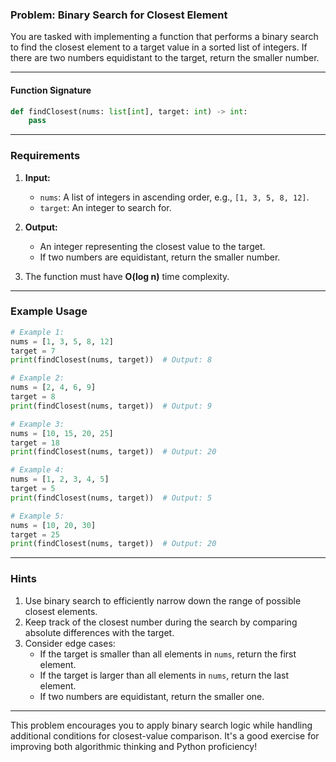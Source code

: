 ### Problem: **Binary Search for Closest Element**

You are tasked with implementing a function that performs a binary search to find the closest element to a target value in a sorted list of integers. If there are two numbers equidistant to the target, return the smaller number.

---

#### **Function Signature**
```python
def findClosest(nums: list[int], target: int) -> int:
    pass
```

---

### Requirements

1. **Input:**
   - `nums`: A list of integers in ascending order, e.g., `[1, 3, 5, 8, 12]`.
   - `target`: An integer to search for.

2. **Output:**
   - An integer representing the closest value to the target. 
   - If two numbers are equidistant, return the smaller number.

3. The function must have **O(log n)** time complexity.

---

### Example Usage
```python
# Example 1:
nums = [1, 3, 5, 8, 12]
target = 7
print(findClosest(nums, target))  # Output: 8

# Example 2:
nums = [2, 4, 6, 9]
target = 8
print(findClosest(nums, target))  # Output: 9

# Example 3:
nums = [10, 15, 20, 25]
target = 18
print(findClosest(nums, target))  # Output: 20

# Example 4:
nums = [1, 2, 3, 4, 5]
target = 5
print(findClosest(nums, target))  # Output: 5

# Example 5:
nums = [10, 20, 30]
target = 25
print(findClosest(nums, target))  # Output: 20
```

---

### Hints
1. Use binary search to efficiently narrow down the range of possible closest elements.
2. Keep track of the closest number during the search by comparing absolute differences with the target.
3. Consider edge cases:
   - If the target is smaller than all elements in `nums`, return the first element.
   - If the target is larger than all elements in `nums`, return the last element.
   - If two numbers are equidistant, return the smaller one.

---

This problem encourages you to apply binary search logic while handling additional conditions for closest-value comparison. It's a good exercise for improving both algorithmic thinking and Python proficiency!